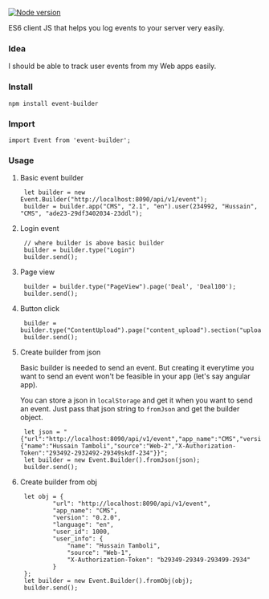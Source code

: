 [![Node version](https://img.shields.io/node/v/event-builder.svg?style=flat)](https://www.npmjs.com/package/event-builder)

ES6 client JS that helps you log events to your server very easily.

### Idea ####
I should be able to track user events from my Web apps easily.

### Install ###

    npm install event-builder

### Import ###

    import Event from 'event-builder';

### Usage ###

1. Basic event builder
 
        let builder = new Event.Builder("http://localhost:8090/api/v1/event");
        builder = builder.app("CMS", "2.1", "en").user(234992, "Hussain", "CMS", "ade23-29df3402034-23ddl");
        
2. Login event 
        
        // where builder is above basic builder
        builder = builder.type("Login")
        builder.send();

2. Page view

        builder = builder.type("PageView").page('Deal', 'Deal100');
        builder.send();
    
3. Button click

        builder = builder.type("ContentUpload").page("content_upload").section("upload_button").action("click");
        builder.send();

4. Create builder from json

    Basic builder is needed to send an event. But creating it everytime you want to send an event won't be feasible in your app (let's say angular app). 

    You can store a json in `localStorage` and get it when you want to send an event. Just pass that json string to `fromJson` and get the builder object.

        let json = "{"url":"http://localhost:8090/api/v1/event","app_name":"CMS","version":"0.2.0","language":"en","user_id":1000,"user_info":{"name":"Hussain Tamboli","source":"Web-2","X-Authorization-Token":"293492-2932492-29349skdf-234"}}";
        let builder = new Event.Builder().fromJson(json);
        builder.send();

5. Create builder from obj

        let obj = {
                "url": "http://localhost:8090/api/v1/event",
                "app_name": "CMS",
                "version": "0.2.0",
                "language": "en",
                "user_id": 1000,
                "user_info": {
                    "name": "Hussain Tamboli", 
                    "source": "Web-1", 
                    "X-Authorization-Token": "b29349-29349-293499-2934"
                }
        };
        let builder = new Event.Builder().fromObj(obj);
        builder.send();

